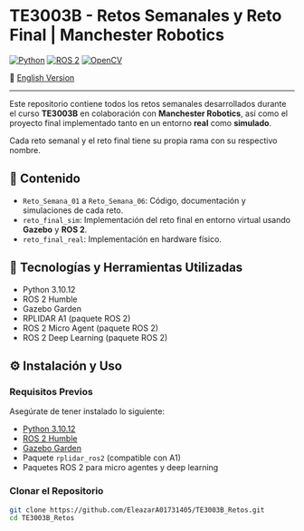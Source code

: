 # TE3003B - Retos Semanales y Reto Final | Manchester Robotics

[![Python](https://img.shields.io/badge/Python-3.10.12-blue?logo=python)](https://www.python.org/)
[![ROS 2](https://img.shields.io/badge/ROS%202-Humble-success?logo=ros)](https://docs.ros.org/en/humble/index.html)
[![OpenCV](https://img.shields.io/badge/OpenCV-Computer%20Vision-critical?logo=opencv)](https://opencv.org/)

📄 [English Version](README_EN.md)

---

Este repositorio contiene todos los retos semanales desarrollados durante el curso **TE3003B** en colaboración con **Manchester Robotics**, así como el proyecto final implementado tanto en un entorno **real** como **simulado**.

Cada reto semanal y el reto final tiene su propia rama con su respectivo nombre.

## 📁 Contenido

- `Reto_Semana_01` a `Reto_Semana_06`: Código, documentación y simulaciones de cada reto.
- `reto_final_sim`: Implementación del reto final en entorno virtual usando **Gazebo** y **ROS 2**.
- `reto_final_real`: Implementación en hardware físico.

## 🧰 Tecnologías y Herramientas Utilizadas

- Python 3.10.12
- ROS 2 Humble
- Gazebo Garden
- RPLIDAR A1 (paquete ROS 2)
- ROS 2 Micro Agent (paquete ROS 2)
- ROS 2 Deep Learning (paquete ROS 2)

## ⚙️ Instalación y Uso

### Requisitos Previos

Asegúrate de tener instalado lo siguiente:

- [Python 3.10.12](https://www.python.org/)
- [ROS 2 Humble](https://docs.ros.org/en/humble/index.html)
- [Gazebo Garden](https://gazebosim.org/)
- Paquete `rplidar_ros2` (compatible con A1)
- Paquetes ROS 2 para micro agentes y deep learning

### Clonar el Repositorio

```bash
git clone https://github.com/EleazarA01731405/TE3003B_Retos.git
cd TE3003B_Retos
